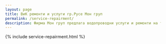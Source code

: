 ```yaml
---
layout: page
title: ВиК ремонти и услуги гр.Русе Мон груп
permalink: /service-repairment/
description: Фирма Мон груп предлага водопроводни услуги и ремонти на територията на гр. Русе и околността
---
```


{% include service-repairment.html %}